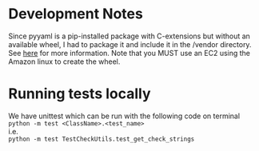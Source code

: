 # Development Notes #

Since pyyaml is a pip-installed package with C-extensions but without an available wheel, I had to package it and include it in the /vendor directory. See [here](http://chalice.readthedocs.io/en/latest/topics/packaging.html) for more information. Note that you MUST use an EC2 using the Amazon linux to create the wheel.

# Running tests locally
We have unittest which can be run with the following code on terminal  
`python -m test <ClassName>.<test_name>`  
i.e.  
`python -m test TestCheckUtils.test_get_check_strings`

